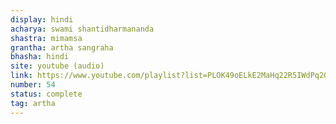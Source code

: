 ```yaml
---
display: hindi
acharya: swami shantidharmananda
shastra: mimamsa
grantha: artha sangraha
bhasha: hindi
site: youtube (audio)
link: https://www.youtube.com/playlist?list=PLOK49oELkE2MaHq22R5IWdPq2QF8mMwQM
number: 54
status: complete
tag: artha
---
```

